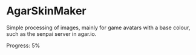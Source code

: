 # AgarSkinMaker
Simple processing of images, mainly for game avatars with a base colour, such as the senpai server in agar.io.

Progress: 5%
